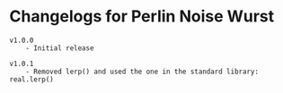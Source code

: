 # Changelogs for Perlin Noise Wurst

    v1.0.0
        - Initial release

    v1.0.1
        - Removed lerp() and used the one in the standard library: real.lerp()
